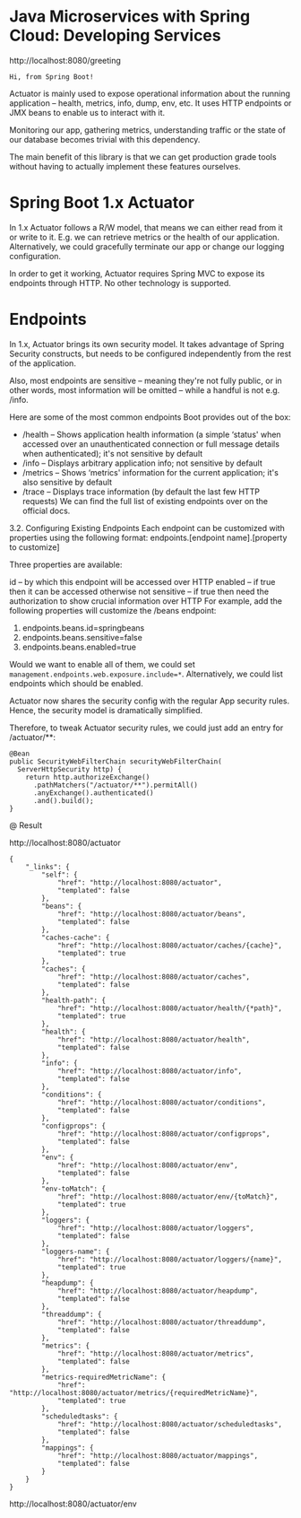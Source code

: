 # Java Microservices with Spring Cloud: Developing Services


http://localhost:8080/greeting

```
Hi, from Spring Boot!
```

Actuator is mainly used to expose operational information about the running application – health, metrics, info, dump, env, etc. It uses HTTP endpoints or JMX beans to enable us to interact with it.

Monitoring our app, gathering metrics, understanding traffic or the state of our database becomes trivial with this dependency.

The main benefit of this library is that we can get production grade tools without having to actually implement these features ourselves.


# Spring Boot 1.x Actuator
In 1.x Actuator follows a R/W model, that means we can either read from it or write to it. E.g. we can retrieve metrics or the health of our application. Alternatively, we could gracefully terminate our app or change our logging configuration.

In order to get it working, Actuator requires Spring MVC to expose its endpoints through HTTP. No other technology is supported.

# Endpoints
In 1.x, Actuator brings its own security model. It takes advantage of Spring Security constructs, but needs to be configured independently from the rest of the application.

Also, most endpoints are sensitive – meaning they're not fully public, or in other words, most information will be omitted – while a handful is not e.g. /info.

Here are some of the most common endpoints Boot provides out of the box:

- /health – Shows application health information (a simple ‘status' when accessed over an unauthenticated connection or full message details when authenticated); it's not sensitive by default
- /info – Displays arbitrary application info; not sensitive by default
- /metrics – Shows ‘metrics' information for the current application; it's also sensitive by default
- /trace – Displays trace information (by default the last few HTTP requests)
We can find the full list of existing endpoints over on the official docs.

3.2. Configuring Existing Endpoints
Each endpoint can be customized with properties using the following format: endpoints.[endpoint name].[property to customize]

Three properties are available:

id – by which this endpoint will be accessed over HTTP
enabled – if true then it can be accessed otherwise not
sensitive – if true then need the authorization to show crucial information over HTTP
For example, add the following properties will customize the /beans endpoint:

1. endpoints.beans.id=springbeans
2. endpoints.beans.sensitive=false
3. endpoints.beans.enabled=true


Would we want to enable all of them, we could set ``management.endpoints.web.exposure.include=*``. Alternatively, we could list endpoints which should be enabled.

Actuator now shares the security config with the regular App security rules. Hence, the security model is dramatically simplified.

Therefore, to tweak Actuator security rules, we could just add an entry for /actuator/**:

```
@Bean
public SecurityWebFilterChain securityWebFilterChain(
  ServerHttpSecurity http) {
    return http.authorizeExchange()
      .pathMatchers("/actuator/**").permitAll()
      .anyExchange().authenticated()
      .and().build();
}
```

@ Result

http://localhost:8080/actuator

```
{
    "_links": {
        "self": {
            "href": "http://localhost:8080/actuator",
            "templated": false
        },
        "beans": {
            "href": "http://localhost:8080/actuator/beans",
            "templated": false
        },
        "caches-cache": {
            "href": "http://localhost:8080/actuator/caches/{cache}",
            "templated": true
        },
        "caches": {
            "href": "http://localhost:8080/actuator/caches",
            "templated": false
        },
        "health-path": {
            "href": "http://localhost:8080/actuator/health/{*path}",
            "templated": true
        },
        "health": {
            "href": "http://localhost:8080/actuator/health",
            "templated": false
        },
        "info": {
            "href": "http://localhost:8080/actuator/info",
            "templated": false
        },
        "conditions": {
            "href": "http://localhost:8080/actuator/conditions",
            "templated": false
        },
        "configprops": {
            "href": "http://localhost:8080/actuator/configprops",
            "templated": false
        },
        "env": {
            "href": "http://localhost:8080/actuator/env",
            "templated": false
        },
        "env-toMatch": {
            "href": "http://localhost:8080/actuator/env/{toMatch}",
            "templated": true
        },
        "loggers": {
            "href": "http://localhost:8080/actuator/loggers",
            "templated": false
        },
        "loggers-name": {
            "href": "http://localhost:8080/actuator/loggers/{name}",
            "templated": true
        },
        "heapdump": {
            "href": "http://localhost:8080/actuator/heapdump",
            "templated": false
        },
        "threaddump": {
            "href": "http://localhost:8080/actuator/threaddump",
            "templated": false
        },
        "metrics": {
            "href": "http://localhost:8080/actuator/metrics",
            "templated": false
        },
        "metrics-requiredMetricName": {
            "href": "http://localhost:8080/actuator/metrics/{requiredMetricName}",
            "templated": true
        },
        "scheduledtasks": {
            "href": "http://localhost:8080/actuator/scheduledtasks",
            "templated": false
        },
        "mappings": {
            "href": "http://localhost:8080/actuator/mappings",
            "templated": false
        }
    }
}
```

http://localhost:8080/actuator/env

